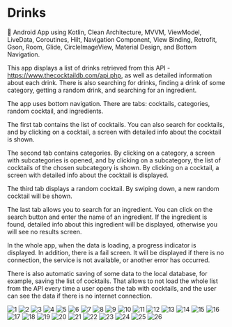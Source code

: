 # Drinks
🍹 Android App using Kotlin, Clean Architecture, MVVM, ViewModel, LiveData, Coroutines, Hilt, Navigation Component, View Binding, Retrofit, Gson, Room, Glide, CircleImageView, Material Design, and Bottom Navigation. 

This app displays a list of drinks retrieved from this API - https://www.thecocktaildb.com/api.php, as well as detailed information about each drink. There is also searching for drinks, finding a drink of some category, getting a random drink, and searching for an ingredient.

The app uses bottom navigation. There are tabs: cocktails, categories, random cocktail, and ingredients.

The first tab contains the list of cocktails. You can also search for cocktails, and by clicking on a cocktail, a screen with detailed info about the cocktail is shown.

The second tab contains categories. By clicking on a category, a screen with subcategories is opened, and by clicking on a subcategory, the list of cocktails of the chosen subcategory is shown. By clicking on a cocktail, a screen with detailed info about the cocktail is displayed.

The third tab displays a random cocktail. By swiping down, a new random cocktail will be shown.

The last tab allows you to search for an ingredient. You can click on the search button and enter the name of an ingredient. If the ingredient is found, detailed info about this ingredient will be displayed, otherwise you will see no results screen.

In the whole app, when the data is loading, a progress indicator is displayed. In addition, there is a fail screen. It will be displayed if there is no connection, the service is not available, or another error has occurred.

There is also automatic saving of some data to the local database, for example, saving the list of cocktails. That allows to not load the whole list from the API every time a user opens the tab with cocktails, and the user can see the data if there is no internet connection.

![1](https://user-images.githubusercontent.com/76612421/195991064-2f2f1bd9-a39f-4bb7-8964-f0feb95c6718.PNG)
![2](https://user-images.githubusercontent.com/76612421/195991066-8a4f414d-7841-40c1-bb79-59f84d68f42c.PNG)
![3](https://user-images.githubusercontent.com/76612421/195991068-f538d276-0fba-4227-bb9d-cbe2caad30de.PNG)
![4](https://user-images.githubusercontent.com/76612421/195991069-eaf9751a-2a54-4c4b-86d1-a9807211960b.PNG)
![5](https://user-images.githubusercontent.com/76612421/195991072-43819abb-94f3-4bb0-9e28-824bebf3cf41.PNG)
![6](https://user-images.githubusercontent.com/76612421/195991075-30955d0e-e30a-4fb4-a0cf-d52d66207be1.PNG)
![7](https://user-images.githubusercontent.com/76612421/195991079-1e8ead81-931a-473d-81bd-d492c1e64051.PNG)
![8](https://user-images.githubusercontent.com/76612421/195991080-f2ad35f3-5bc1-4f25-ab03-2e20d52d6720.PNG)
![9](https://user-images.githubusercontent.com/76612421/195991084-6457b188-1282-4f32-9143-a99778d97b93.PNG)
![10](https://user-images.githubusercontent.com/76612421/195991091-fca7e45e-0a1b-4a14-98fe-61163379d849.PNG)
![11](https://user-images.githubusercontent.com/76612421/195991094-358bb7cb-e295-4fd5-923d-ffc2637578ce.PNG)
![12](https://user-images.githubusercontent.com/76612421/195991096-0d18a6b7-7c58-49fa-a379-22aeec6d0079.PNG)
![13](https://user-images.githubusercontent.com/76612421/195991097-7273a604-b2e6-4bcc-8893-3b85400989a9.PNG)
![14](https://user-images.githubusercontent.com/76612421/195991116-45e810c1-97db-4afa-9eb3-16f32e998d10.PNG)
![15](https://user-images.githubusercontent.com/76612421/195991120-566c79eb-8246-4d82-8f40-eef87496fed2.PNG)
![16](https://user-images.githubusercontent.com/76612421/195991125-d8f762e6-df5e-4228-b3a4-1df76137f3b3.PNG)
![17](https://user-images.githubusercontent.com/76612421/195991135-2c773dd4-30eb-4887-a14a-b72593b6fc98.PNG)
![18](https://user-images.githubusercontent.com/76612421/195991139-38523e5c-3d7e-4c31-81a9-561ddd13ba94.PNG)
![19](https://user-images.githubusercontent.com/76612421/195991143-a909e57a-3fa5-4edf-b748-47a94ffd8480.PNG)
![20](https://user-images.githubusercontent.com/76612421/195991145-b6e8c4ab-caaa-4eae-88c9-8158afaf4235.PNG)
![21](https://user-images.githubusercontent.com/76612421/195991147-24016173-6353-46b4-9eb6-f868d22e196e.PNG)
![22](https://user-images.githubusercontent.com/76612421/195991149-59cdd99d-150c-444e-83e3-df12537bb0de.PNG)
![23](https://user-images.githubusercontent.com/76612421/195991153-d58ba314-9dd8-4db5-a15e-dfeb277b33da.PNG)
![24](https://user-images.githubusercontent.com/76612421/195991157-bd467439-498b-4bf0-a645-7e78833cb137.PNG)
![25](https://user-images.githubusercontent.com/76612421/195991160-a34620c6-2c65-4320-9793-dfd7fbcacb49.PNG)
![26](https://user-images.githubusercontent.com/76612421/195991166-549d874d-1ca4-4fdb-bd15-8b4e226c4d3f.PNG)
